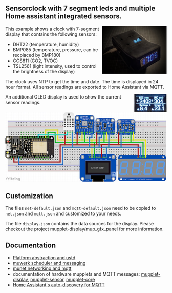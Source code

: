 ## Sensorclock with 7 segment leds and multiple Home assistant integrated sensors.

<img src="resources/sensorclock.jpg" width="40%" align="right">

This example shows a clock with 7-segment display that contains the following sensors:

- DHT22 (temperature, humidity)
- BMP085 (temperature, pressure, can be recplaced by BMP180)
- CCS811 (CO2, TVOC)
- TSL2561 (light intensity, used to control the brightness of the display)

The clock uses NTP to get the time and date. The time is displayed in 24 hour format.
All sensor readings are exported to Home Assistant via MQTT.

<img src="resources/sensorclock_display.jpg" width="20%" align="right">

An additional OLED display is used to show the current sensor readings.

<img src="resources/sensorclock_breadboard.jpg">

## Customization

The files `net-default.json` and `mqtt-default.json` need to be copied to `net.json` and `mqtt.json` and customized to your needs.

The file `display.json` contains the data sources for the display. Please checkout the project mupplet-display/mup_gfx_panel for more information.

## Documentation

* [Platform abstraction and ustd](https://github.com/muwerk/ustd)
* [muwerk scheduler and messaging](https://github.com/muwerk/muwerk)
* [munet networking and mqtt](https://github.com/muwerk/munet)
* documentation of hardware mupplets and MQTT messages: [mupplet-display](https://github.com/muwerk/mupplet-display), [mupplet-sensor](https://github.com/muwerk/mupplet-sensor), [mupplet-core](https://github.com/muwerk/mupplet-cor)
* [Home Assistant's auto-discovery for MQTT](https://www.home-assistant.io/docs/mqtt/discovery/)